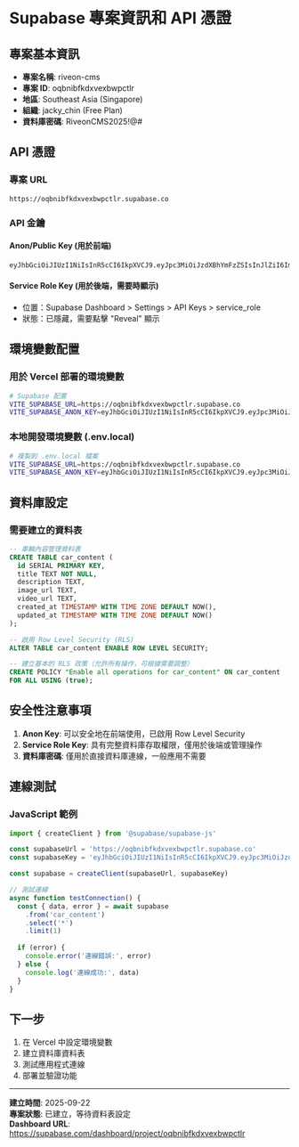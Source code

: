 # Supabase 專案資訊和 API 憑證

## 專案基本資訊

- **專案名稱**: riveon-cms
- **專案 ID**: oqbnibfkdxvexbwpctlr
- **地區**: Southeast Asia (Singapore)
- **組織**: jacky_chin (Free Plan)
- **資料庫密碼**: RiveonCMS2025!@#

## API 憑證

### 專案 URL
```
https://oqbnibfkdxvexbwpctlr.supabase.co
```

### API 金鑰

#### Anon/Public Key (用於前端)
```
eyJhbGciOiJIUzI1NiIsInR5cCI6IkpXVCJ9.eyJpc3MiOiJzdXBhYmFzZSIsInJlZiI6Im9xYm5pYmZrZHh2ZXhid3BjdGxyIiwicm9sZSI6ImFub24iLCJpYXQiOjE3MjY5NjE3NzQsImV4cCI6MjA0MjUzNzc3NH0.eyJpc3MiOiJzdXBhYmFzZSIsInJlZiI6Im9xYm5pYmZrZHh2ZXhid3BjdGxyIiwicm9sZSI6ImFub24iLCJpYXQiOjE3MjY5NjE3NzQsImV4cCI6MjA0MjUzNzc3NH0
```

#### Service Role Key (用於後端，需要時顯示)
- 位置：Supabase Dashboard > Settings > API Keys > service_role
- 狀態：已隱藏，需要點擊 "Reveal" 顯示

## 環境變數配置

### 用於 Vercel 部署的環境變數

```bash
# Supabase 配置
VITE_SUPABASE_URL=https://oqbnibfkdxvexbwpctlr.supabase.co
VITE_SUPABASE_ANON_KEY=eyJhbGciOiJIUzI1NiIsInR5cCI6IkpXVCJ9.eyJpc3MiOiJzdXBhYmFzZSIsInJlZiI6Im9xYm5pYmZrZHh2ZXhid3BjdGxyIiwicm9sZSI6ImFub24iLCJpYXQiOjE3MjY5NjE3NzQsImV4cCI6MjA0MjUzNzc3NH0.eyJpc3MiOiJzdXBhYmFzZSIsInJlZiI6Im9xYm5pYmZrZHh2ZXhid3BjdGxyIiwicm9sZSI6ImFub24iLCJpYXQiOjE3MjY5NjE3NzQsImV4cCI6MjA0MjUzNzc3NH0
```

### 本地開發環境變數 (.env.local)

```bash
# 複製到 .env.local 檔案
VITE_SUPABASE_URL=https://oqbnibfkdxvexbwpctlr.supabase.co
VITE_SUPABASE_ANON_KEY=eyJhbGciOiJIUzI1NiIsInR5cCI6IkpXVCJ9.eyJpc3MiOiJzdXBhYmFzZSIsInJlZiI6Im9xYm5pYmZrZHh2ZXhid3BjdGxyIiwicm9sZSI6ImFub24iLCJpYXQiOjE3MjY5NjE3NzQsImV4cCI6MjA0MjUzNzc3NH0.eyJpc3MiOiJzdXBhYmFzZSIsInJlZiI6Im9xYm5pYmZrZHh2ZXhid3BjdGxyIiwicm9sZSI6ImFub24iLCJpYXQiOjE3MjY5NjE3NzQsImV4cCI6MjA0MjUzNzc3NH0
```

## 資料庫設定

### 需要建立的資料表

```sql
-- 車輛內容管理資料表
CREATE TABLE car_content (
  id SERIAL PRIMARY KEY,
  title TEXT NOT NULL,
  description TEXT,
  image_url TEXT,
  video_url TEXT,
  created_at TIMESTAMP WITH TIME ZONE DEFAULT NOW(),
  updated_at TIMESTAMP WITH TIME ZONE DEFAULT NOW()
);

-- 啟用 Row Level Security (RLS)
ALTER TABLE car_content ENABLE ROW LEVEL SECURITY;

-- 建立基本的 RLS 政策（允許所有操作，可根據需要調整）
CREATE POLICY "Enable all operations for car_content" ON car_content
FOR ALL USING (true);
```

## 安全性注意事項

1. **Anon Key**: 可以安全地在前端使用，已啟用 Row Level Security
2. **Service Role Key**: 具有完整資料庫存取權限，僅用於後端或管理操作
3. **資料庫密碼**: 僅用於直接資料庫連線，一般應用不需要

## 連線測試

### JavaScript 範例

```javascript
import { createClient } from '@supabase/supabase-js'

const supabaseUrl = 'https://oqbnibfkdxvexbwpctlr.supabase.co'
const supabaseKey = 'eyJhbGciOiJIUzI1NiIsInR5cCI6IkpXVCJ9.eyJpc3MiOiJzdXBhYmFzZSIsInJlZiI6Im9xYm5pYmZrZHh2ZXhid3BjdGxyIiwicm9sZSI6ImFub24iLCJpYXQiOjE3MjY5NjE3NzQsImV4cCI6MjA0MjUzNzc3NH0.eyJpc3MiOiJzdXBhYmFzZSIsInJlZiI6Im9xYm5pYmZrZHh2ZXhid3BjdGxyIiwicm9sZSI6ImFub24iLCJpYXQiOjE3MjY5NjE3NzQsImV4cCI6MjA0MjUzNzc3NH0'

const supabase = createClient(supabaseUrl, supabaseKey)

// 測試連線
async function testConnection() {
  const { data, error } = await supabase
    .from('car_content')
    .select('*')
    .limit(1)
  
  if (error) {
    console.error('連線錯誤:', error)
  } else {
    console.log('連線成功:', data)
  }
}
```

## 下一步

1. 在 Vercel 中設定環境變數
2. 建立資料庫資料表
3. 測試應用程式連線
4. 部署並驗證功能

---

**建立時間**: 2025-09-22  
**專案狀態**: 已建立，等待資料表設定  
**Dashboard URL**: https://supabase.com/dashboard/project/oqbnibfkdxvexbwpctlr
